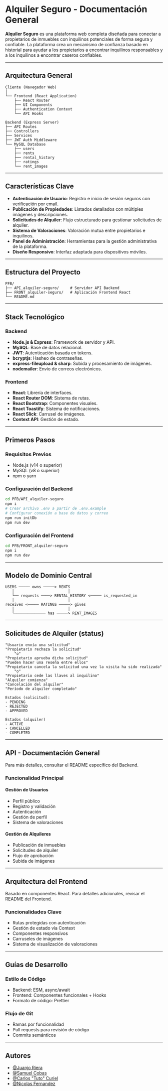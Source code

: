 # Alquiler Seguro - Documentación General

**Alquiler Seguro** es una plataforma web completa diseñada para conectar a propietarios de inmuebles con inquilinos potenciales de forma segura y confiable. La plataforma crea un mecanismo de confianza basado en historial para ayudar a los propietarios a encontrar inquilinos responsables y a los inquilinos a encontrar caseros confiables.

---

## Arquitectura General

```
Cliente (Navegador Web)
│
└── Frontend (React Application)
    ├── React Router
    ├── UI Components
    ├── Authentication Context
    └── API Hooks

Backend (Express Server)
├── API Routes
├── Controllers
├── Services
├── JWT Auth Middleware
└── MySQL Database
    ├── users
    ├── rents
    ├── rental_history
    ├── ratings
    └── rent_images
```

---

## Características Clave

- **Autenticación de Usuario**: Registro e inicio de sesión seguros con verificación por email.
- **Publicación de Propiedades**: Listados detallados con múltiples imágenes y descripciones.
- **Solicitudes de Alquiler**: Flujo estructurado para gestionar solicitudes de alquiler.
- **Sistema de Valoraciones**: Valoración mutua entre propietarios e inquilinos.
- **Panel de Administración**: Herramientas para la gestión administrativa de la plataforma.
- **Diseño Responsivo**: Interfaz adaptada para dispositivos móviles.

---

## Estructura del Proyecto

```
PFB/
├── API_alquiler-seguro/     # Servidor API Backend
├── FRONT_alquiler-seguro/   # Aplicación Frontend React
└── README.md                
```

---

## Stack Tecnológico

### Backend

- **Node.js & Express**: Framework de servidor y API.
- **MySQL**: Base de datos relacional.
- **JWT**: Autenticación basada en tokens.
- **bcryptjs**: Hasheo de contraseñas.
- **express-fileupload & sharp**: Subida y procesamiento de imágenes.
- **nodemailer**: Envío de correos electrónicos.

### Frontend

- **React**: Librería de interfaces.
- **React Router DOM**: Sistema de rutas.
- **React Bootstrap**: Componentes visuales.
- **React Toastify**: Sistema de notificaciones.
- **React Slick**: Carrusel de imágenes.
- **Context API**: Gestión de estado.

---

## Primeros Pasos

### Requisitos Previos

- Node.js (v14 o superior)
- MySQL (v8 o superior)
- npm o yarn

### Configuración del Backend

```bash
cd PFB/API_alquiler-seguro
npm i
# Crear archivo .env a partir de .env.example
# Configurar conexión a base de datos y correo
npm run initDb
npm run dev
```

### Configuración del Frontend

```bash
cd PFB/FRONT_alquiler-seguro
npm i
npm run dev
```

---

## Modelo de Dominio Central

```
USERS ───── owns ─────> RENTS
   │                        │
   └── requests ────> RENTAL_HISTORY <───── is_requested_in
   │                        │
receives <───── RATINGS ─────> gives
   │                        │
   └────────────── has ─────> RENT_IMAGES
```

---

## Solicitudes de Alquiler (status)

```
"Usuario envía una solicitud"
"Propietario rechaza la solicitud"
    "o"
"Propietario aprueba dicha solicitud"
"Pueden hacer una reseña entre ellos"
"Propietario cancela la solicitud una vez la visita ha sido realizada"
    "o"
"Propietario cede las llaves al inquilino"
"Alquiler comienza"
"Cancelación del alquiler"
"Período de alquiler completado"

Estados (solicitud):
- PENDING
- REJECTED
- APPROVED

Estados (alquiler)
- ACTIVE
- CANCELLED
- COMPLETED
```

---

## API - Documentación General

Para más detalles, consultar el README específico del Backend.

### Funcionalidad Principal

#### Gestión de Usuarios

- Perfil público
- Registro y validación
- Autenticación
- Gestión de perfil
- Sistema de valoraciones

#### Gestión de Alquileres

- Publicación de inmuebles
- Solicitudes de alquiler
- Flujo de aprobación
- Subida de imágenes

---

## Arquitectura del Frontend

Basado en componentes React. Para detalles adicionales, revisar el README del Frontend.

### Funcionalidades Clave

- Rutas protegidas con autenticación
- Gestión de estado vía Context
- Componentes responsivos
- Carruseles de imágenes
- Sistema de visualización de valoraciones

---

## Guías de Desarrollo

### Estilo de Código

- Backend: ESM, async/await
- Frontend: Componentes funcionales + Hooks
- Formato de código: Prettier

### Flujo de Git

- Ramas por funcionalidad
- Pull requests para revisión de código
- Commits semánticos

---

## Autores

- [@Juanjo Riera](https://github.com/JuanjoRiera)
- [@Samuel Cobas](https://github.com/vlicus)
- [@Carlos "Tuto" Curiel](https://github.com/AuthorGG)
- [@Nicolas Fernandez](https://github.com/nicofernandezdl7)
